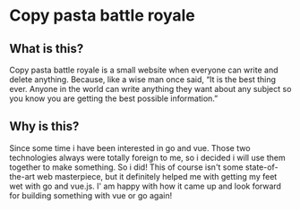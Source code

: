 # Copy pasta battle royale
## What is this?
Copy pasta battle royale is a small website when everyone can write and delete anything. Because, like a wise man once said, “It is the best thing ever. Anyone in the world can write anything they want about any subject so you know you are getting the best possible information.”
## Why is this?
Since some time i have been interested in go and vue. Those two technologies always were totally foreign to me, so i decided i will use them together to make something. So i did!
This of course isn't some state-of-the-art web masterpiece, but it definitely helped me with getting my feet wet with go and vue.js. I' am happy with how it came up and look forward for building something with vue or go again!
